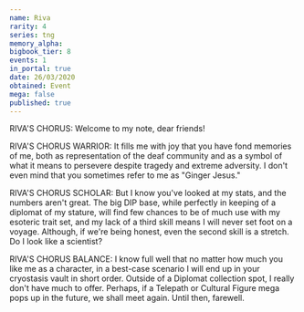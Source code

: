 ```yaml
---
name: Riva
rarity: 4
series: tng
memory_alpha:
bigbook_tier: 8
events: 1
in_portal: true
date: 26/03/2020
obtained: Event
mega: false
published: true
---
```


RIVA'S CHORUS: Welcome to my note, dear friends!

RIVA'S CHORUS WARRIOR: It fills me with joy that you have fond memories of me, both as representation of the deaf community and as a symbol of what it means to persevere despite tragedy and extreme adversity. I don't even mind that you sometimes refer to me as "Ginger Jesus."

RIVA'S CHORUS SCHOLAR: But I know you've looked at my stats, and the numbers aren't great. The big DIP base, while perfectly in keeping of a diplomat of my stature, will find few chances to be of much use with my esoteric trait set, and my lack of a third skill means I will never set foot on a voyage. Although, if we're being honest, even the second skill is a stretch. Do I look like a scientist?

RIVA'S CHORUS BALANCE: I know full well that no matter how much you like me as a character, in a best-case scenario I will end up in your cryostasis vault in short order. Outside of a Diplomat collection spot, I really don't have much to offer. Perhaps, if a Telepath or Cultural Figure mega pops up in the future, we shall meet again. Until then, farewell.
